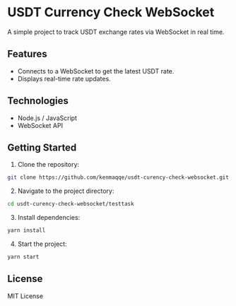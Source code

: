# USDT Currency Check WebSocket

A simple project to track USDT exchange rates via WebSocket in real time.

## Features

- Connects to a WebSocket to get the latest USDT rate.
- Displays real-time rate updates.

## Technologies

- Node.js / JavaScript
- WebSocket API

## Getting Started

1. Clone the repository:

```bash
git clone https://github.com/kenmaqqe/usdt-curency-check-websocket.git
```

2. Navigate to the project directory:

```bash
cd usdt-curency-check-websocket/testtask
```

3. Install dependencies:

```bash
yarn install
```

4. Start the project:

```bash
yarn start
```

## License

MIT License
